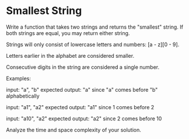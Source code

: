 # Smallest String

Write a function that takes two strings and returns the "smallest" string. If
both strings are equal, you may return either string.

Strings will only consist of lowercase letters and numbers: [a - z][0 - 9].

Letters earlier in the alphabet are considered smaller.

Consecutive digits in the string are considered a single number.

Examples:

input: "a", "b"
expected output: "a" since "a" comes before "b" alphabetically 

input: "a1", "a2"
expected output: "a1" since 1 comes before 2

input: "a10", "a2"
expected output: "a2" since 2 comes before 10 

Analyze the time and space complexity of your solution.
